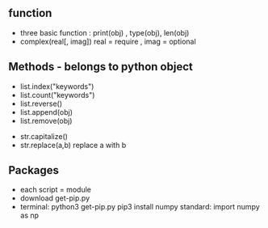 ## function
* three basic function : print(obj) , type(obj), len(obj)
* complex(real[, imag]) real = require , imag = optional

## Methods - belongs to python object
* list.index("keywords")
* list.count("keywords")
* list.reverse()
* list.append(obj)
* list.remove(obj)

- str.capitalize()
- str.replace(a,b) replace a with b

## Packages 
* each script = module
* download get-pip.py
* terminal: 
python3 get-pip.py
pip3 install numpy
standard: import numpy as np
